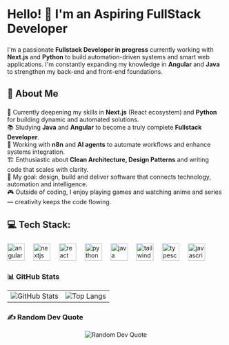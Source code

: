 <h1 align="left">Hello! 👋 I'm an Aspiring FullStack Developer</h1>

###

<p align="left">I'm a passionate <strong>Fullstack Developer in progress</strong> currently working with <strong>Next.js</strong> and <strong>Python</strong> to build automation-driven systems and smart web applications. I'm constantly expanding my knowledge in <strong>Angular</strong> and <strong>Java</strong> to strengthen my back-end and front-end foundations.</p>

###

<h2 align="left">🧭 About Me</h2>

###

<p align="left">🌱 Currently deepening my skills in <strong>Next.js</strong> (React ecosystem) and <strong>Python</strong> for building dynamic and automated solutions.<br>📚 Studying <strong>Java</strong> and <strong>Angular</strong> to become a truly complete <strong>Fullstack Developer</strong>.<br>🤖 Working with <strong>n8n</strong> and <strong>AI agents</strong> to automate workflows and enhance systems integration.<br>🏗️ Enthusiastic about <strong>Clean Architecture, Design Patterns</strong> and writing code that scales with clarity.<br>🎯 My goal: design, build and deliver software that connects technology, automation and intelligence.<br>🎮 Outside of coding, I enjoy playing games and watching anime and series — creativity keeps the code flowing.</p>

###

<h2 align="left">💻 Tech Stack:</h2>

###

<div align="left">
  <img src="https://cdn.simpleicons.org/angular/DD0031" height="40" alt="angularjs logo"  />
  <img width="12" />
  <img src="https://cdn.jsdelivr.net/gh/devicons/devicon/icons/nextjs/nextjs-original.svg" height="40" alt="nextjs logo"  />
  <img width="12" />
  <img src="https://cdn.simpleicons.org/react/61DAFB" height="40" alt="react logo"  />
  <img width="12" />
  <img src="https://cdn.jsdelivr.net/gh/devicons/devicon/icons/python/python-original.svg" height="40" alt="python logo"  />
  <img width="12" />
  <img src="https://cdn.jsdelivr.net/gh/devicons/devicon/icons/java/java-original.svg" height="40" alt="java logo"  />
  <img width="12" />
  <img src="https://cdn.simpleicons.org/tailwindcss/06B6D4" height="40" alt="tailwindcss logo"  />
  <img width="12" />
  <img src="https://cdn.simpleicons.org/typescript/3178C6" height="40" alt="typescript logo"  />
  <img width="12" />
  <img src="https://cdn.simpleicons.org/javascript/F7DF1E" height="40" alt="javascript logo"  />
</div>

### 📊 GitHub Stats

<div align="center">

<table>
  <tr>
    <td>
      <img src="https://github-readme-stats.vercel.app/api?username=WalyssonCavalcante&theme=radical&hide_border=false&include_all_commits=false&count_private=true" alt="GitHub Stats"/>
    </td>
    <td>
      <img src="https://github-readme-stats.vercel.app/api/top-langs/?username=WalyssonCavalcante&theme=radical&hide_border=false&include_all_commits=false&count_private=true&layout=compact" alt="Top Langs"/>
    </td>
  </tr>
</table>

</div>

### ✍️ Random Dev Quote

<div align="center">

<img src="https://quotes-github-readme.vercel.app/api?type=horizontal&theme=radical" alt="Random Dev Quote"/>

</div>
